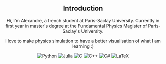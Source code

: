 <h2 align="center"> Introduction </h2>
<p align="center">Hi, I'm Alexandre, a french student at Paris-Saclay University. Currently in first year in master's degree at the Fundamental Physics Magister of Paris-Saclay's University.</p>
<p align="center">I love to make physics simulation to have a better visualisation of what I am learning :)</p>

<p align="center">
  <img alt="Python" src="https://img.shields.io/badge/python-3670A0?style=for-the-badge&logo=python&logoColor=ffdd54">
  <img alt="Julia" src="[https://raw.githubusercontent.com/github/explore/80688e429a7d4ef2fca1e82350fe8e3517d3494d/topics/julia/julia.png](https://img.shields.io/badge/-Julia-9558B2?style=for-the-badge&logo=julia&logoColor=white">
  <img alt="C" src="https://img.shields.io/badge/c-%2300599C.svg?style=for-the-badge&logo=c&logoColor=white">
  <img alt="C++" src="https://img.shields.io/badge/c++-%2300599C.svg?style=for-the-badge&logo=c%2B%2B&logoColor=white">
  <img alt="C#" src="https://img.shields.io/badge/c%23-%23239120.svg?style=for-the-badge&logo=csharp&logoColor=white">
  <img alt="LaTeX" src="https://img.shields.io/badge/latex-%23008080.svg?style=for-the-badge&logo=latex&logoColor=white">
</p>
